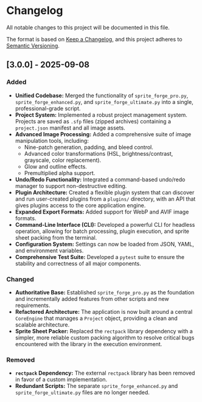 # Changelog

All notable changes to this project will be documented in this file.

The format is based on [Keep a Changelog](https://keepachangelog.com/en/1.0.0/),
and this project adheres to [Semantic Versioning](https://semver.org/spec/v2.0.0.html).

## [3.0.0] - 2025-09-08

### Added
- **Unified Codebase:** Merged the functionality of `sprite_forge_pro.py`, `sprite_forge_enhanced.py`, and `sprite_forge_ultimate.py` into a single, professional-grade script.
- **Project System:** Implemented a robust project management system. Projects are saved as `.sfp` files (zipped archives) containing a `project.json` manifest and all image assets.
- **Advanced Image Processing:** Added a comprehensive suite of image manipulation tools, including:
    - Nine-patch generation, padding, and bleed control.
    - Advanced color transformations (HSL, brightness/contrast, grayscale, color replacement).
    - Glow and outline effects.
    - Premultiplied alpha support.
- **Undo/Redo Functionality:** Integrated a command-based undo/redo manager to support non-destructive editing.
- **Plugin Architecture:** Created a flexible plugin system that can discover and run user-created plugins from a `plugins/` directory, with an API that gives plugins access to the core application engine.
- **Expanded Export Formats:** Added support for WebP and AVIF image formats.
- **Command-Line Interface (CLI):** Developed a powerful CLI for headless operation, allowing for batch processing, plugin execution, and sprite sheet packing from the terminal.
- **Configuration System:** Settings can now be loaded from JSON, YAML, and environment variables.
- **Comprehensive Test Suite:** Developed a `pytest` suite to ensure the stability and correctness of all major components.

### Changed
- **Authoritative Base:** Established `sprite_forge_pro.py` as the foundation and incrementally added features from other scripts and new requirements.
- **Refactored Architecture:** The application is now built around a central `CoreEngine` that manages a `Project` object, providing a clean and scalable architecture.
- **Sprite Sheet Packer:** Replaced the `rectpack` library dependency with a simpler, more reliable custom packing algorithm to resolve critical bugs encountered with the library in the execution environment.

### Removed
- **`rectpack` Dependency:** The external `rectpack` library has been removed in favor of a custom implementation.
- **Redundant Scripts:** The separate `sprite_forge_enhanced.py` and `sprite_forge_ultimate.py` files are no longer needed.
